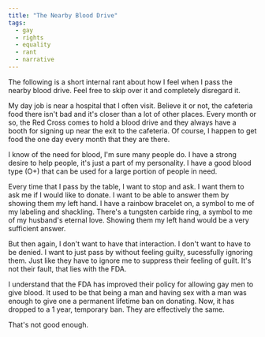 ```yaml
---
title: "The Nearby Blood Drive"
tags:
  - gay
  - rights
  - equality
  - rant
  - narrative
---
```

The following is a short internal rant about how I feel when I pass the nearby blood drive.
Feel free to skip over it and completely disregard it.

My day job is near a hospital that I often visit.
Believe it or not, the cafeteria food there isn't bad and it's closer than a lot of other places.
Every month or so, the Red Cross comes to hold a blood drive and they always have a booth for signing up near the exit to the cafeteria.
Of course, I happen to get food the one day every month that they are there.

I know of the need for blood, I'm sure many people do.
I have a strong desire to help people, it's just a part of my personality.
I have a good blood type (O+) that can be used for a large portion of people in need.

Every time that I pass by the table, I want to stop and ask.
I want them to ask me if I would like to donate.
I want to be able to answer them by showing them my left hand.
I have a rainbow bracelet on, a symbol to me of my labeling and shackling.
There's a tungsten carbide ring, a symbol to me of my husband's eternal love.
Showing them my left hand would be a very sufficient answer.

But then again, I don't want to have that interaction.
I don't want to have to be denied.
I want to just pass by without feeling guilty, sucessfully ignoring them.
Just like they have to ignore me to suppress their feeling of guilt.
It's not their fault, that lies with the FDA.

I understand that the FDA has improved their policy for allowing gay men to give blood.
It used to be that being a man and having sex with a man was enough to give one a permanent lifetime ban on donating.
Now, it has dropped to a 1 year, temporary ban.
They are effectively the same.

That's not good enough.
